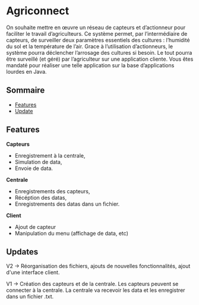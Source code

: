 # Agriconnect

On souhaite mettre en œuvre un réseau de capteurs et d’actionneur pour faciliter le travail d’agriculteurs.
Ce système permet, par l’intermédiaire de capteurs, de surveiller deux paramètres essentiels des cultures : l’humidité du sol et la température de l’air.
Grace à l’utilisation d’actionneurs, le système pourra déclencher l’arrosage des cultures si besoin.
Le tout pourra être surveillé (et géré) par l’agriculteur sur une application cliente.
Vous êtes mandaté pour réaliser une telle application sur la base d’applications lourdes en Java.

## Sommaire
- [Features](#features)
- [Update](#updates)

## Features
**Capteurs**

- Enregistrement à la centrale,
- Simulation de data,
- Envoie de data.

**Centrale**

- Enregistrements des capteurs,
- Récéption des datas,
- Enregistrements des datas dans un fichier.

**Client**

- Ajout de capteur
- Manipulation du menu (affichage de data, etc)

## Updates
V2 -> Réorganisation des fichiers, ajouts de nouvelles fonctionnalités, ajout d'une interface client.

V1 -> Création des capteurs et de la centrale. Les capteurs peuvent se connecter à la centrale. La centrale va recevoir les data et les enregistrer dans un fichier .txt.
